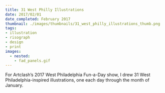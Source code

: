 ```yaml
---
title: 31 West Philly Illustrations
date: 2017/02/01
date_completed: February 2017
thumbnail: ./images/thumbnails/31_west_philly_illustrations_thumb.png
tags:
- illustration
- risograph
- design
- print
images:
  - nested:
    - fad_panels.gif
---
```


For Artclash’s 2017 West Philadelphia Fun-a-Day show, I drew 31 West Philadelphia-inspired illustrations, one each day through the month of January.
